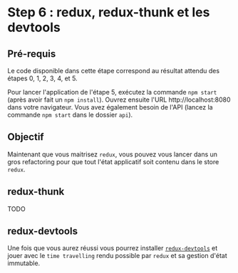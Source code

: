 # Step 6 : redux, redux-thunk et les devtools

## Pré-requis

Le code disponible dans cette étape correspond au résultat attendu des étapes 0, 1, 2, 3, 4, et 5.

Pour lancer l'application de l'étape 5, exécutez la commande `npm start` (après avoir fait un `npm install`). Ouvrez ensuite l'URL http://localhost:8080 dans votre navigateur. Vous avez également besoin de l'API (lancez la commande `npm start` dans le dossier `api`).

## Objectif

Maintenant que vous maitrisez `redux`, vous pouvez vous lancer dans un gros refactoring pour que tout l'état applicatif soit contenu dans le store `redux`.

## redux-thunk

TODO

## redux-devtools

Une fois que vous aurez réussi vous pourrez installer [`redux-devtools`](https://github.com/gaearon/redux-devtools) et jouer avec le `time travelling` rendu possible par `redux` et sa gestion d'état immutable.
